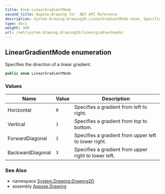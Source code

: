 ```yaml
---
title: Enum LinearGradientMode
second_title: Aspose.Drawing for .NET API Reference
description: System.Drawing.Drawing2D.LinearGradientMode enum. Specifies the direction of a linear gradient
type: docs
weight: 360
url: /net/system.drawing.drawing2d/lineargradientmode/
---
```

## LinearGradientMode enumeration

Specifies the direction of a linear gradient.

```csharp
public enum LinearGradientMode
```

### Values

| Name | Value | Description |
| --- | --- | --- |
| Horizontal | `0` | Specifies a gradient from left to right. |
| Vertical | `1` | Specifies a gradient from top to bottom. |
| ForwardDiagonal | `2` | Specifies a gradient from upper left to lower right. |
| BackwardDiagonal | `3` | Specifies a gradient from upper right to lower left. |

### See Also

* namespace [System.Drawing.Drawing2D](../../system.drawing.drawing2d/)
* assembly [Aspose.Drawing](../../)


